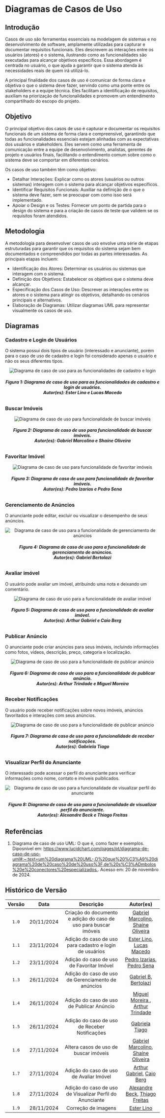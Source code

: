 # Diagramas de Casos de Uso

## Introdução

Casos de uso são ferramentas essenciais na modelagem de sistemas e no desenvolvimento de software, amplamente utilizadas para capturar e documentar requisitos funcionais. Eles descrevem as interações entre os usuários (atores) e o sistema, ilustrando como as funcionalidades são executadas para alcançar objetivos específicos. Essa abordagem é centrada no usuário, o que ajuda a garantir que o sistema atenda às necessidades reais de quem irá utilizá-lo.

A principal finalidade dos casos de uso é comunicar de forma clara e objetiva o que o sistema deve fazer, servindo como uma ponte entre os stakeholders e a equipe técnica. Eles facilitam a identificação de requisitos, auxiliam na priorização de funcionalidades e promovem um entendimento compartilhado do escopo do projeto.

## Objetivo

O principal objetivo dos casos de uso é capturar e documentar os requisitos funcionais de um sistema de forma clara e compreensível, garantindo que todas as funcionalidades essenciais estejam alinhadas com as expectativas dos usuários e stakeholders. Eles servem como uma ferramenta de comunicação entre a equipe de desenvolvimento, analistas, gerentes de projeto e usuários finais, facilitando o entendimento comum sobre como o sistema deve se comportar em diferentes cenários.

Os casos de uso também têm como objetivo:

-   Detalhar Interações: Explicar como os atores (usuários ou outros sistemas) interagem com o sistema para alcançar objetivos específicos.
-   Identificar Requisitos Funcionais: Auxiliar na definição de o que o sistema deve fazer, sem se preocupar com como isso será implementado.
-   Apoiar o Design e os Testes: Fornecer um ponto de partida para o design do sistema e para a criação de casos de teste que validem se os requisitos foram atendidos.

## Metodologia

A metodologia para desenvolver casos de uso envolve uma série de etapas estruturadas para garantir que os requisitos do sistema sejam bem documentados e compreendidos por todas as partes interessadas. As principais etapas incluem:

-   Identificação dos Atores: Determinar os usuários ou sistemas que interagem com o sistema.
-   Definição dos Objetivos: Estabelecer os objetivos que o sistema deve alcançar.
-   Especificação dos Casos de Uso: Descrever as interações entre os atores e o sistema para atingir os objetivos, detalhando os cenários principais e alternativos.
-   Elaboração de Diagramas: Utilizar diagramas UML para representar visualmente os casos de uso.

## Diagramas

### Cadastro e Login de Usuários

O sistema possui dois tipos de usuário (interessado e anunciante), porém para o caso de uso de cadastro e login foi considerado apenas o usuário e não os seus diferentes tipos.

<div style="text-align: center;">
    <img src="https://raw.githubusercontent.com/UnBArqDsw2024-2/2024.2_G8_Aluguel_Entrega_02/refs/heads/main/docs/images/casos-cadastro-login.png" alt="Diagrama de caso de uso para as funcionalidades de cadastro e login">
</div>
<figcaption align='center'>
    <h6><b>Figura 1: Diagrama de caso de uso para as funcionalidades de cadastro e login de usuários. <br> Autor(es): Ester Lino e Lucas Macedo</h6></b>
</figcaption>

### Buscar Imóveis

<div style="text-align: center;">
    <img src="https://raw.githubusercontent.com/UnBArqDsw2024-2/2024.2_G8_Aluguel_Entrega_02/refs/heads/main/docs/images/casos_buscar_imoveis.png" alt="Diagrama de caso de uso para funcionalidade de buscar imóveis">
</div>
<figcaption align='center'>
    <h6><b>Figura 2: Diagrama de caso de uso para funcionalidade de buscar imóveis. <br> Autor(es): Gabriel Marcolino e Shaíne Oliveira</h6></b>
</figcaption>

### Favoritar Imóvel

<div style="text-align: center;">
    <img src="https://raw.githubusercontent.com/UnBArqDsw2024-2/2024.2_G8_Aluguel_Entrega_02/refs/heads/main/docs/images/casos-favoritar-imoveis.png" alt="Diagrama de caso de uso para funcionalidade de favoritar imóveis">
</div>
<figcaption align='center'>
    <h6><b>Figura 3: Diagrama de caso de uso para funcionalidade de favoritar imóveis. <br> Autor(es): Pedro Izarias e Pedro Sena</h6></b>
</figcaption>

### Gerenciamento de Anúncios

⁠O anunciante pode editar, excluir ou visualizar o desempenho de seus anúncios.

<div style="text-align: center;">
    <img src="https://raw.githubusercontent.com/UnBArqDsw2024-2/2024.2_G8_Aluguel_Entrega_02/refs/heads/main/docs/images/casos-gerenciar-anuncios.png" alt="Diagrama de caso de uso para a funcionalidade de gerenciamento de anúncios">
</div>
<figcaption align='center'>
    <h6><b>Figura 4: Diagrama de caso de uso para a funcionalidade de gerenciamento de anúncios. <br> Autor(es): Gabriel Bertolazi</h6></b>
</figcaption>

### Avaliar imóvel

⁠O usuário pode avaliar um imóvel, atribuindo uma nota e deixando um comentário.

<div style="text-align: center;">
    <img src="https://raw.githubusercontent.com/UnBArqDsw2024-2/2024.2_G8_Aluguel_Entrega_02/refs/heads/main/docs/images/casos-avaliar-imoveis.png" alt="Diagrama de caso de uso para a funcionalidade de avaliar imóvel">
</div>
<figcaption align='center'>
    <h6><b>Figura 5: Diagrama de caso de uso para a funcionalidade de avaliar imóvel. <br> Autor(es): Arthur Gabriel e Caio Berg</h6></b>
</figcaption>

### Publicar Anúncio

⁠O anunciante pode criar anúncios para seus imóveis, incluindo informações como fotos, vídeos, descrição, preço, categoria e localização.

<div style="text-align: center;">
    <img src="https://raw.githubusercontent.com/UnBArqDsw2024-2/2024.2_G8_Aluguel_Entrega_02/refs/heads/main/docs/images/casos-publicar-anuncio.png" alt="Diagrama de caso de uso para a funcionalidade de publicar anúncio">
</div>
<figcaption align='center'>
    <h6><b>Figura 6: Diagrama de caso de uso para a funcionalidade de publicar anúncio. <br> Autor(es): Arthur Trindade e Miguel Moreira</h6></b>
</figcaption>

### Receber Notificações

⁠O usuário pode receber notificações sobre novos imóveis, anúncios favoritados e interações com seus anúncios.

<div style="text-align: center;">
    <img src="https://raw.githubusercontent.com/UnBArqDsw2024-2/2024.2_G8_Aluguel_Entrega_02/refs/heads/main/docs/images/casos-receber-notificacoes.png" alt="Diagrama de caso de uso para a funcionalidade de publicar anúncio">
</div>
<figcaption align='center'>
    <h6><b>Figura 7: Diagrama de caso de uso para a funcionalidade de receber notificações. <br> Autor(es): Gabriela Tiago</h6></b>
</figcaption>

### Visualizar Perfil do Anunciante

O interessado pode acessar o perfil do anunciante para verificar informações como nome, contato e imóveis puiblicados.

<div style="text-align: center;">
    <img src="https://raw.githubusercontent.com/UnBArqDsw2024-2/2024.2_G8_Aluguel_Entrega_02/refs/heads/main/docs/images/casos-visualizar-anunciante.png" alt="Diagrama de caso de uso para a funcionalidade de visualizar perfil do anunciante">
</div>
<figcaption align='center'>
    <h6><b>Figura 8: Diagrama de caso de uso para a funcionalidade de visualizar perfil do anunciante. <br> Autor(es): Alexandre Beck e Thiago Freitas</h6></b>
</figcaption>

## Referências

1. Diagrama de caso de uso UML: O que é, como fazer e exemplos. Diposnível em: <https://www.lucidchart.com/pages/pt/diagrama-de-caso-de-uso-uml#:~:text=um%20diagrama%20UML-,O%20que%20%C3%A9%20diagrama%20de%20caso%20de%20uso%3F,de%20s%C3%ADmbolos%20e%20conectores%20especializados.>. Acesso em: 20 de novembro de 2024.

## Histórico de Versão

| Versão |    Data    |                                   Descrição                                    |                                                 Autor(es)                                                  |
| :----: | :--------: | :----------------------------------------------------------------------------: | :--------------------------------------------------------------------------------------------------------: |
| `1.0`  | 20/11/2024 |        Criação do documento e adição do caso de uso para buscar imóveis        | [Gabriel Marcolino](https://github.com/GabrielMR360), [Shaíne Oliveira](https://github.com/ShaineOliveira) |
| `1.1`  | 23/11/2024 | Adição do caso de uso para cadastro e login de usuários |          [Ester Lino](https://github.com/esteerlino), [Lucas Macedo](https://github.com/Luckx98)           |
| `1.2`  | 23/11/2024 |                   Adição do caso de uso de Favoritar Imóvel                    |          [Pedro Izarias](https://github.com/Izarias), [Pedro Sena](https://github.com/pedroyen21)          |
| `1.3`  | 26/11/2024 |               Adição do caso de uso de Gerenciamento de anúncios               |                            [Gabriel B. Bertolazi](https://github.com/Bertolazi)                            |
| `1.4`  | 26/11/2024 |                   Adição do caso de uso de Publicar Anúncio                    |      [Miguel Moreira ](https://github.com/EhOMiguel), [Arthur Trindade](https://github.com/trindadea)      |
| `1.5`  | 26/11/2024 |                 Adição do caso de uso de Receber Notificações                  |                             [Gabriela Tiago](https://github.com/GabrielaTiago)                             |
| `1.6`  | 27/11/2024 |                 Altera casos de uso de buscar imóveis                  |            [Gabriel Marcolino](https://github.com/GabrielMR360), [Shaíne Oliveira](https://github.com/ShaineOliveira)                           |
| `1.7`  | 27/11/2024 |                 Adição do caso de uso de Avaliar Imóvel                  |            [Arthur Gabriel](https://github.com/arthurgabrieel), [Caio Berg](https://github.com/caio-bergbjj) |
| `1.8`  | 27/11/2024 |                 Adição do caso de uso de Visualizar Perfil do Anunciante                  |            [Alexandre Beck](https://github.com/zzzBECK), [Thiago Freitas](https://github.com/thiagorfreitas) |
| `1.9`  | 28/11/2024 | Correção de imagens | [Ester Lino](https://github.com/esteerlino) |
